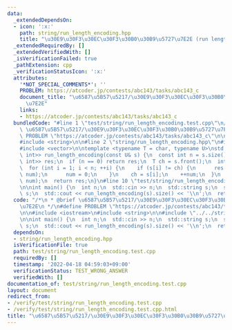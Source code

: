 ```yaml
---
data:
  _extendedDependsOn:
  - icon: ':x:'
    path: string/run_length_encoding.hpp
    title: "\u30E9\u30F3\u30EC\u30F3\u30B0\u30B9\u5727\u7E2E (run length encoding)"
  _extendedRequiredBy: []
  _extendedVerifiedWith: []
  _isVerificationFailed: true
  _pathExtension: cpp
  _verificationStatusIcon: ':x:'
  attributes:
    '*NOT_SPECIAL_COMMENTS*': ''
    PROBLEM: https://atcoder.jp/contests/abc143/tasks/abc143_c
    document_title: "\u6587\u5B57\u5217/\u30E9\u30F3\u30EC\u30F3\u30B0\u30B9\u5727\
      \u7E2E"
    links:
    - https://atcoder.jp/contests/abc143/tasks/abc143_c
  bundledCode: "#line 1 \"test/string/run_length_encoding.test.cpp\"\n/*\n * @brief\
    \ \u6587\u5B57\u5217/\u30E9\u30F3\u30EC\u30F3\u30B0\u30B9\u5727\u7E2E\n */\n#define\
    \ PROBLEM \"https://atcoder.jp/contests/abc143/tasks/abc143_c\"\n\n#include <iostream>\n\
    #include <string>\n\n#line 2 \"string/run_length_encoding.hpp\"\n#include <utility>\n\
    #include <vector>\n\ntemplate <typename T = char, typename U>\nstd::vector<std::pair<T,\
    \ int>> run_length_encoding(const U& s) {\n  const int n = s.size();\n  std::vector<std::pair<T,\
    \ int>> res;\n  if (n == 0) return res;\n  T ch = s.front();\n  int num = 1;\n\
    \  for (int i = 1; i < n; ++i) {\n    if (s[i] != ch) {\n      res.emplace_back(ch,\
    \ num);\n      num = 0;\n    }\n    ch = s[i];\n    ++num;\n  }\n  res.emplace_back(ch,\
    \ num);\n  return res;\n}\n#line 10 \"test/string/run_length_encoding.test.cpp\"\
    \n\nint main() {\n  int n;\n  std::cin >> n;\n  std::string s;\n  std::cin >>\
    \ s;\n  std::cout << run_length_encoding(s).size() << '\\n';\n  return 0;\n}\n"
  code: "/*\n * @brief \u6587\u5B57\u5217/\u30E9\u30F3\u30EC\u30F3\u30B0\u30B9\u5727\
    \u7E2E\n */\n#define PROBLEM \"https://atcoder.jp/contests/abc143/tasks/abc143_c\"\
    \n\n#include <iostream>\n#include <string>\n\n#include \"../../string/run_length_encoding.hpp\"\
    \n\nint main() {\n  int n;\n  std::cin >> n;\n  std::string s;\n  std::cin >>\
    \ s;\n  std::cout << run_length_encoding(s).size() << '\\n';\n  return 0;\n}\n"
  dependsOn:
  - string/run_length_encoding.hpp
  isVerificationFile: true
  path: test/string/run_length_encoding.test.cpp
  requiredBy: []
  timestamp: '2022-04-18 04:59:03+09:00'
  verificationStatus: TEST_WRONG_ANSWER
  verifiedWith: []
documentation_of: test/string/run_length_encoding.test.cpp
layout: document
redirect_from:
- /verify/test/string/run_length_encoding.test.cpp
- /verify/test/string/run_length_encoding.test.cpp.html
title: "\u6587\u5B57\u5217/\u30E9\u30F3\u30EC\u30F3\u30B0\u30B9\u5727\u7E2E"
---
```

